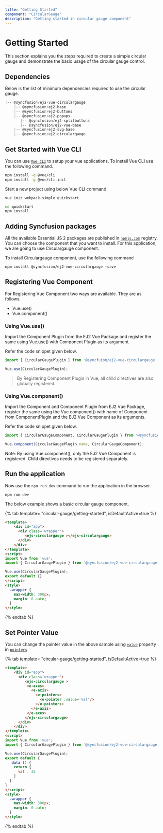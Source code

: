 ```yaml
---
title: "Getting Started"
component: "CircularGauge"
description: "Getting started in circular gauge component"
---
```


# Getting Started

This section explains you the steps required to create a simple circular gauge and demonstrate the basic usage of the circular gauge control.

## Dependencies

Below is the list of minimum dependencies required to use the circular gauge.

```javascript
|-- @syncfusion/ej2-vue-circulargauge
    |-- @syncfusion/ej2-base
    |-- @syncfusion/ej2-buttons
    |-- @syncfusion/ej2-popups
       |-- @syncfusion/ej2-splitbuttons
       |-- @syncfusion/ej2-vue-base
    |-- @syncfusion/ej2-svg-base
    |-- @syncfusion/ej2-circulargauge
```

## Get Started with Vue CLI

You can use [`Vue CLI`](https://github.com/vuejs/vue-cli) to setup your vue applications.
To install Vue CLI use the following command.

```bash
npm install -g @vue/cli
npm install -g @vue/cli-init
```

Start a new project using below Vue CLI command.

```bash
vue init webpack-simple quickstart

cd quickstart
npm install

```

## Adding Syncfusion packages

All the available Essential JS 2 packages are published in [`npmjs.com`](https://www.npmjs.com/~syncfusionorg) registry.
You can choose the component that you want to install. For this application, we are going to use Circulargauge component.

To install Circulargauge component, use the following command

```bash
npm install @syncfusion/ej2-vue-circulargauge –save
```

## Registering Vue Component

For Registering Vue Component two ways are available. They are as follows.
* Vue.use()
* Vue.component()

### Using Vue.use()

Import the Component Plugin from the EJ2 Vue Package and register the same using Vue.use() with Component Plugin as its argument.

Refer the code snippet given below.

```typescript
import { CircularGaugePlugin } from '@syncfuion/ej2-vue-circulargauge';

Vue.use(CircularGaugePlugin);
```

> By Registering Component Plugin in Vue, all child directives are also globally registered.

### Using Vue.component()

Import the Component and Component Plugin from EJ2 Vue Package,
register the same using the Vue.component() with name of Component from ComponentPlugin
and the EJ2 Vue Component as its arguments.

Refer the code snippet given below.

```typescript
import { CircularGaugeComponent, CircularGaugePlugin } from '@syncfusion/ej2-vue-circulargauge';

Vue.component(CircularGaugePlugin.name, CircularGaugeComponent);
```

Note: By using Vue.component(), only the EJ2 Vue Component is registered. Child directives needs to be registered separately.

## Run the application

Now use the `npm run dev` command to run the application in the browser.

```cmd
npm run dev
```

The below example shows a basic circular gauge component.

{% tab template= "circular-gauge/getting-started", isDefaultActive=true %}

```html
<template>
    <div id="app">
      <div class='wrapper'>
         <ejs-circulargauge ></ejs-circulargauge>
      </div>
    </div>
</template>
<script>
import Vue from 'vue';
import { CircularGaugePlugin } from '@syncfusion/ej2-vue-circulargauge';

Vue.use(CircularGaugePlugin);
export default {}
</script>
<style>
  .wrapper {
    max-width: 300px;
    margin: 0 auto;
  }
</style>
```

{% endtab %}

## Set Pointer Value

You can change the pointer value in the above sample using [`value`](../api/circular-gauge/pointer/#value-number) property in [`pointers`](../api/circular-gauge/tooltipSettings/).

{% tab template= "circular-gauge/getting-started", isDefaultActive=true %}

```html
<template>
    <div id="app">
      <div class='wrapper'>
         <ejs-circulargauge >
          <e-axes>
            <e-axis>
              <e-pointers>
                <e-pointer :value='val'/>
              </e-pointers>
            </e-axis>
          </e-axes>
         </ejs-circulargauge>
      </div>
    </div>
</template>
<script>
import Vue from 'vue';
import { CircularGaugePlugin } from '@syncfusion/ej2-vue-circulargauge';

Vue.use(CircularGaugePlugin);
export default {
   data () {
    return {
      val : 35
    }
  }
}
</script>
<style>
  .wrapper {
    max-width: 300px;
    margin: 0 auto;
  }
</style>
```

{% endtab %}
